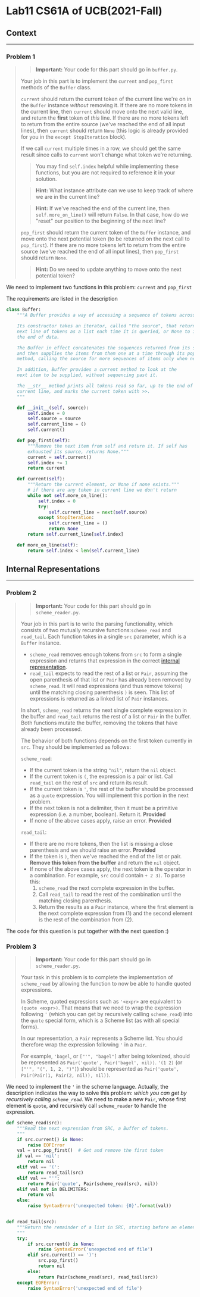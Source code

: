 # Lab11 CS61A of UCB(2021-Fall)


## Context

---

### Problem 1

>   >   **Important:** Your code for this part should go in `buffer.py`.
>
>   Your job in this part is to implement the `current` and `pop_first` methods of the `Buffer` class.
>
>   `current` should return the current token of the current line we're on in the `Buffer` instance *without* removing it. If there are no more tokens in the current line, then `current` should move onto the next valid line, and return the **first** token of *this* line. If there are no more tokens left to return from the entire source (we've reached the end of all input lines), then `current` should return `None` (this logic is already provided for you in the `except StopIteration` block).
>
>   If we call `current` multiple times in a row, we should get the same result since calls to `current` won't change what token we're returning.
>
>   >   You may find `self.index` helpful while implementing these functions, but you are not required to reference it in your solution.
>
>   >   **Hint:** What instance attribute can we use to keep track of where we are in the current line?
>
>   >   **Hint:** If we've reached the end of the current line, then `self.more_on_line()` will return `False`. In that case, how do we "reset" our position to the beginning of the next line?
>
>   `pop_first` should return the current token of the `Buffer` instance, and move onto the next potential token (to be returned on the next call to `pop_first`). If there are no more tokens left to return from the entire source (we've reached the end of all input lines), then `pop_first` should return `None`.
>
>   >   **Hint:** Do we need to update anything to move onto the next potential token?

We need to implement two functions in this problem: `current` and `pop_first`



The requirements are listed in the description

```python
class Buffer:
    """A Buffer provides a way of accessing a sequence of tokens across lines.

    Its constructor takes an iterator, called "the source", that returns the
    next line of tokens as a list each time it is queried, or None to indicate
    the end of data.

    The Buffer in effect concatenates the sequences returned from its source
    and then supplies the items from them one at a time through its pop_first()
    method, calling the source for more sequences of items only when needed.

    In addition, Buffer provides a current method to look at the
    next item to be supplied, without sequencing past it.

    The __str__ method prints all tokens read so far, up to the end of the
    current line, and marks the current token with >>.
    """

    def __init__(self, source):
        self.index = 0
        self.source = source
        self.current_line = ()
        self.current()

    def pop_first(self):
        """Remove the next item from self and return it. If self has
        exhausted its source, returns None."""
        current = self.current()
        self.index += 1
        return current

    def current(self):
        """Return the current element, or None if none exists."""
        # if there are any token in current line we don't return 
        while not self.more_on_line():
            self.index = 0
            try:
                self.current_line = next(self.source)
            except StopIteration:
                self.current_line = ()
                return None
        return self.current_line[self.index]

    def more_on_line(self):
        return self.index < len(self.current_line)
```

## Internal Representations

---

### Problem 2

>   >   **Important:** Your code for this part should go in `scheme_reader.py`.
>
>   Your job in this part is to write the parsing functionality, which consists of two mutually recursive functions:`scheme_read` and `read_tail`. Each function takes in a single `src` parameter, which is a `Buffer` instance.
>
>   -   `scheme_read` removes enough tokens from `src` to form a single expression and returns that expression in the correct [internal representation](https://inst.eecs.berkeley.edu/~cs61a/fa21/lab/lab11/#internal-representations).
>   -   `read_tail` expects to read the rest of a list or `Pair`, assuming the open parenthesis of that list or `Pair` has already been removed by `scheme_read`. It will read expressions (and thus remove tokens) until the matching closing parenthesis `)` is seen. This list of expressions is returned as a linked list of `Pair` instances.
>
>   In short, `scheme_read` returns the next single complete expression in the buffer and `read_tail` returns the rest of a list or `Pair` in the buffer. Both functions mutate the buffer, removing the tokens that have already been processed.
>
>   The behavior of both functions depends on the first token currently in `src`. They should be implemented as follows:
>
>   `scheme_read`:
>
>   -   If the current token is the string `"nil"`, return the `nil` object.
>   -   If the current token is `(`, the expression is a pair or list. Call `read_tail` on the rest of `src` and return its result.
>   -   If the current token is `'`, the rest of the buffer should be processed as a `quote` expression. You will implement this portion in the next problem.
>   -   If the next token is not a delimiter, then it must be a primitive expression (i.e. a number, boolean). Return it. **Provided**
>   -   If none of the above cases apply, raise an error. **Provided**
>
>   `read_tail`:
>
>   -   If there are no more tokens, then the list is missing a close parenthesis and we should raise an error. **Provided**
>   -   If the token is `)`, then we've reached the end of the list or pair. **Remove this token from the buffer** and return the `nil` object.
>   -   If none of the above cases apply, the next token is the operator in a combination. For example, `src` could contain `+ 2 3)`. To parse this:
>       1.  `scheme_read` the next complete expression in the buffer.
>       2.  Call `read_tail` to read the rest of the combination until the matching closing parenthesis.
>       3.  Return the results as a `Pair` instance, where the first element is the next complete expression from (1) and the second element is the rest of the combination from (2).

The code for this question is put together with the next question :)

### Problem 3

>   >   **Important:** Your code for this part should go in `scheme_reader.py`.
>
>   Your task in this problem is to complete the implementation of `scheme_read` by allowing the function to now be able to handle quoted expressions.
>
>   In Scheme, quoted expressions such as `'<expr>` are equivalent to `(quote <expr>)`. That means that we need to wrap the expression following `'` (which you can get by recursively calling `scheme_read`) into the `quote` special form, which is a Scheme list (as with all special forms).
>
>   In our representation, a `Pair` represents a Scheme list. You should therefore wrap the expression following `'` in a `Pair`.
>
>   For example, `'bagel`, or `["'", "bagel"]` after being tokenized, should be represented as `Pair('quote', Pair('bagel', nil))`. `'(1 2)` (or `["'", "(", 1, 2, ")"]`) should be represented as `Pair('quote', Pair(Pair(1, Pair(2, nil)), nil))`.

We need to implement the `'` in the scheme language. Actually, the description indicates the way to solve this problem: *which you can get by recursively calling `scheme_read`*. We need to make a new `Pair`, whose first element is `quote`, and recursively call `scheme_reader` to handle the expression.

```python
def scheme_read(src):
    """Read the next expression from SRC, a Buffer of tokens.
    """
    if src.current() is None:
        raise EOFError
    val = src.pop_first()  # Get and remove the first token
    if val == 'nil':
        return nil
    elif val == '(':
        return read_tail(src)
    elif val == "'":
        return Pair('quote', Pair(scheme_read(src), nil))
    elif val not in DELIMITERS:
        return val
    else:
        raise SyntaxError('unexpected token: {0}'.format(val))


def read_tail(src):
    """Return the remainder of a list in SRC, starting before an element or ).
    """
    try:
        if src.current() is None:
            raise SyntaxError('unexpected end of file')
        elif src.current() == ')':
            src.pop_first()
            return nil
        else:
            return Pair(scheme_read(src), read_tail(src))
    except EOFError:
        raise SyntaxError('unexpected end of file')
```


